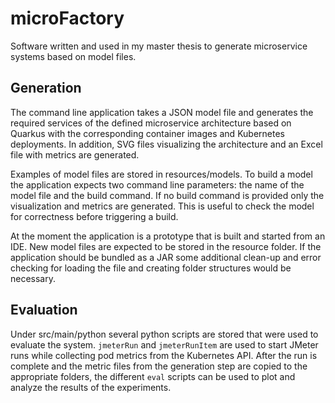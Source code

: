 # microFactory

Software written and used in my master thesis to generate microservice systems based on model files.

## Generation

The command line application takes a JSON model file and generates the required services of the defined microservice architecture based on Quarkus with the corresponding container images and Kubernetes deployments. In addition, SVG files visualizing the architecture and an Excel file with metrics are generated.

Examples of model files are stored in resources/models. To build a model the application expects two command line parameters: the name of the model file and the build command. If no build command is provided only the visualization and metrics are generated. This is useful to check the model for correctness before triggering a build.

At the moment the application is a prototype that is built and started from an IDE. New model files are expected to be stored in the resource folder. If the application should be bundled as a JAR some additional clean-up and error checking for loading the file and creating folder structures would be necessary.

## Evaluation

Under src/main/python several python scripts are stored that were used to evaluate the system. ```jmeterRun``` and ```jmeterRunItem``` are used to start JMeter runs while collecting pod metrics from the Kubernetes API. After the run is complete and the metric files from the generation step are copied to the appropriate folders, the different ```eval``` scripts can be used to plot and analyze the results of the experiments.
